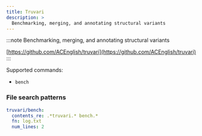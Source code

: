 ```yaml
---
title: Truvari
description: >
  Benchmarking, merging, and annotating structural variants
---
```


<!--
~~~~~ DO NOT EDIT ~~~~~
This file is autogenerated from the MultiQC module python docstring.
Do not edit the markdown, it will be overwritten.

File path for the source of this content: multiqc/modules/truvari/truvari.py
~~~~~~~~~~~~~~~~~~~~~~~
-->

:::note
Benchmarking, merging, and annotating structural variants

[https://github.com/ACEnglish/truvari](https://github.com/ACEnglish/truvari)
:::

Supported commands:

- `bench`

### File search patterns

```yaml
truvari/bench:
  contents_re: .*truvari.* bench.*
  fn: log.txt
  num_lines: 2
```
